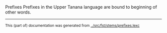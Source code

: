 Prefixes
Prefixes in the Upper Tanana language are bound to beginning of other words.



* * *
<small>This (part of) documentation was generated from [../src/fst/stems/prefixes.lexc](http://github.com/giellalt/lang-tau/blob/main/../src/fst/stems/prefixes.lexc)</small>